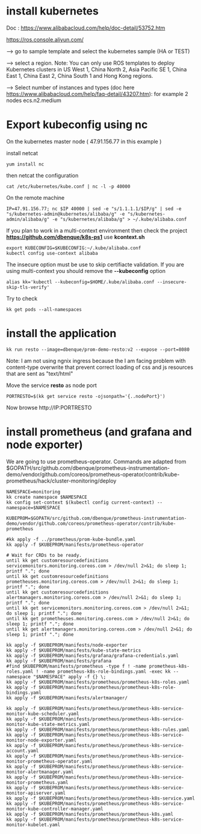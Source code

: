 # install kubernetes

Doc : https://www.alibabacloud.com/help/doc-detail/53752.htm

https://ros.console.aliyun.com/

--> go to sample template and select the kubernetes sample (HA or TEST)

--> select a region. Note: You can only use ROS templates to deploy Kubernetes clusters in US West 1, China North 2, Asia Pacific SE 1, China East 1, China East 2, China South 1 and Hong Kong regions.

--> Select number of instances and types (doc here https://www.alibabacloud.com/help/faq-detail/43207.htm):  for example 2 nodes ecs.n2.medium

# Export kubeconfig using nc

On the kubernetes master node ( 47.91.156.77 in this example )

install netcat
```
yum install nc
```

then netcat the configuration
```
cat /etc/kubernetes/kube.conf | nc -l -p 40000
```

On the remote machine

```
IP=47.91.156.77; nc $IP 40000 | sed -e "s/1.1.1.1/$IP/g" | sed -e "s/kubernetes-admin@kubernetes/alibaba/g" -e "s/kubernetes-admin/alibaba/g" -e "s/kubernetes/alibaba/g" > ~/.kube/alibaba.conf

```

If you plan to work in a multi-context environment then check the project **https://github.com/dbenque/k8s-ps1** use **kcontext.sh**
```
export KUBECONFIG=$KUBECONFIG:~/.kube/alibaba.conf
kubectl config use-context alibaba
```

The insecure option must be use to skip certifiacte validation. If you are using multi-context you should remove the **--kubeconfig** option

```
alias kk='kubectl --kubeconfig=$HOME/.kube/alibaba.conf --insecure-skip-tls-verify'
```

Try to check
```
kk get pods --all-namespaces
```

# install the application

```
kk run resto --image=dbenque/prom-demo-resto:v2 --expose --port=8080
```

Note: I am not using ngnix ingress because the I am facing problem with content-type overwrite that prevent correct loading of css and js resources that are sent as "text/html"

Move the service **resto** as node port
```
PORTRESTO=$(kk get service resto -ojsonpath='{..nodePort}')
```

Now browse http://IP:PORTRESTO

# install prometheus (and grafana and node exporter)

We are going to use prometheus-operator. Commands are adapted from $GOPATH/src/github.com/dbenque/prometheus-instrumentation-demo/vendor/github.com/coreos/prometheus-operator/contrib/kube-prometheus/hack/cluster-monitoring/deploy

```
NAMESPACE=monitoring
kk create namespace $NAMESPACE
kk config set-context $(kubectl config current-context) --namespace=$NAMESPACE

KUBEPROM=$GOPATH/src/github.com/dbenque/prometheus-instrumentation-demo/vendor/github.com/coreos/prometheus-operator/contrib/kube-prometheus

#kk apply -f ../prometheus/prom-kube-bundle.yaml
kk apply -f $KUBEPROM/manifests/prometheus-operator

# Wait for CRDs to be ready.
until kk get customresourcedefinitions servicemonitors.monitoring.coreos.com > /dev/null 2>&1; do sleep 1; printf "."; done
until kk get customresourcedefinitions prometheuses.monitoring.coreos.com > /dev/null 2>&1; do sleep 1; printf "."; done
until kk get customresourcedefinitions alertmanagers.monitoring.coreos.com > /dev/null 2>&1; do sleep 1; printf "."; done
until kk get servicemonitors.monitoring.coreos.com > /dev/null 2>&1; do sleep 1; printf "."; done
until kk get prometheuses.monitoring.coreos.com > /dev/null 2>&1; do sleep 1; printf "."; done
until kk get alertmanagers.monitoring.coreos.com > /dev/null 2>&1; do sleep 1; printf "."; done

kk apply -f $KUBEPROM/manifests/node-exporter
kk apply -f $KUBEPROM/manifests/kube-state-metrics
kk apply -f $KUBEPROM/manifests/grafana/grafana-credentials.yaml
kk apply -f $KUBEPROM/manifests/grafana
#find $KUBEPROM/manifests/prometheus -type f ! -name prometheus-k8s-roles.yaml ! -name prometheus-k8s-role-bindings.yaml -exec kk --namespace "$NAMESPACE" apply -f {} \;
kk apply -f $KUBEPROM/manifests/prometheus/prometheus-k8s-roles.yaml
kk apply -f $KUBEPROM/manifests/prometheus/prometheus-k8s-role-bindings.yaml
kk apply -f $KUBEPROM/manifests/alertmanager/

kk apply -f $KUBEPROM/manifests/prometheus/prometheus-k8s-service-monitor-kube-scheduler.yaml
kk apply -f $KUBEPROM/manifests/prometheus/prometheus-k8s-service-monitor-kube-state-metrics.yaml
kk apply -f $KUBEPROM/manifests/prometheus/prometheus-k8s-rules.yaml
kk apply -f $KUBEPROM/manifests/prometheus/prometheus-k8s-service-monitor-node-exporter.yaml
kk apply -f $KUBEPROM/manifests/prometheus/prometheus-k8s-service-account.yaml
kk apply -f $KUBEPROM/manifests/prometheus/prometheus-k8s-service-monitor-prometheus-operator.yaml
kk apply -f $KUBEPROM/manifests/prometheus/prometheus-k8s-service-monitor-alertmanager.yaml
kk apply -f $KUBEPROM/manifests/prometheus/prometheus-k8s-service-monitor-prometheus.yaml
kk apply -f $KUBEPROM/manifests/prometheus/prometheus-k8s-service-monitor-apiserver.yaml
kk apply -f $KUBEPROM/manifests/prometheus/prometheus-k8s-service.yaml
kk apply -f $KUBEPROM/manifests/prometheus/prometheus-k8s-service-monitor-kube-controller-manager.yaml
kk apply -f $KUBEPROM/manifests/prometheus/prometheus-k8s.yaml
kk apply -f $KUBEPROM/manifests/prometheus/prometheus-k8s-service-monitor-kubelet.yaml

```
